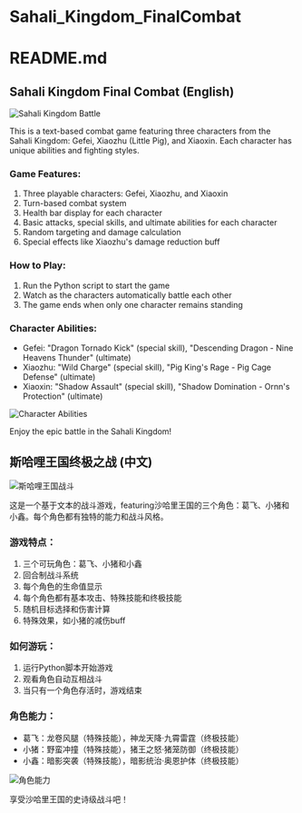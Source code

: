 ﻿# Sahali_Kingdom_FinalCombat
# README.md

## Sahali Kingdom Final Combat (English)

![Sahali Kingdom Battle](https://example.com/sahali_kingdom_battle.jpg)

This is a text-based combat game featuring three characters from the Sahali Kingdom: Gefei, Xiaozhu (Little Pig), and Xiaoxin. Each character has unique abilities and fighting styles.

### Game Features:
1. Three playable characters: Gefei, Xiaozhu, and Xiaoxin
2. Turn-based combat system
3. Health bar display for each character
4. Basic attacks, special skills, and ultimate abilities for each character
5. Random targeting and damage calculation
6. Special effects like Xiaozhu's damage reduction buff

### How to Play:
1. Run the Python script to start the game
2. Watch as the characters automatically battle each other
3. The game ends when only one character remains standing

### Character Abilities:
- Gefei: "Dragon Tornado Kick" (special skill), "Descending Dragon - Nine Heavens Thunder" (ultimate)
- Xiaozhu: "Wild Charge" (special skill), "Pig King's Rage - Pig Cage Defense" (ultimate)
- Xiaoxin: "Shadow Assault" (special skill), "Shadow Domination - Ornn's Protection" (ultimate)

![Character Abilities](https://example.com/character_abilities.png)

Enjoy the epic battle in the Sahali Kingdom!

## 斯哈哩王国终极之战 (中文)

![斯哈哩王国战斗](https://example.com/sahali_kingdom_battle.jpg)

这是一个基于文本的战斗游戏，featuring沙哈里王国的三个角色：葛飞、小猪和小鑫。每个角色都有独特的能力和战斗风格。

### 游戏特点：
1. 三个可玩角色：葛飞、小猪和小鑫
2. 回合制战斗系统
3. 每个角色的生命值显示
4. 每个角色都有基本攻击、特殊技能和终极技能
5. 随机目标选择和伤害计算
6. 特殊效果，如小猪的减伤buff

### 如何游玩：
1. 运行Python脚本开始游戏
2. 观看角色自动互相战斗
3. 当只有一个角色存活时，游戏结束

### 角色能力：
- 葛飞：龙卷风腿（特殊技能），神龙天降·九霄雷霆（终极技能）
- 小猪：野蛮冲撞（特殊技能），猪王之怒·猪笼防御（终极技能）
- 小鑫：暗影突袭（特殊技能），暗影统治·奥恩护体（终极技能）

![角色能力](https://example.com/character_abilities.png)

享受沙哈里王国的史诗级战斗吧！
